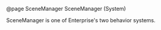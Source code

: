 @page SceneManager SceneManager (System)

SceneManager is one of Enterprise's two behavior systems.
